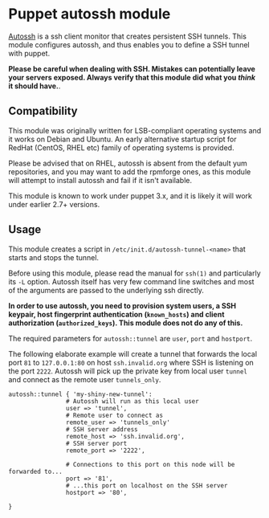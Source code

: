# Puppet autossh module

[Autossh](http://www.harding.motd.ca/autossh/) is a ssh client monitor that
creates persistent SSH tunnels. This module configures autossh, and thus
enables you to define a SSH tunnel with puppet.

**Please be careful when dealing with SSH. Mistakes can potentially leave your
servers exposed. Always verify that this module did what you *think* it should
have.**.

## Compatibility

This module was originally written for LSB-compliant operating systems and it
works on Debian and Ubuntu. An early alternative startup script for RedHat
(CentOS, RHEL etc) family of operating systems is provided.

Please be advised that on RHEL, autossh is absent from the default yum
repositories, and you may want to add the rpmforge ones, as this module will
attempt to install autossh and fail if it isn't available.

This module is known to work under puppet 3.x, and it is likely it will work
under earlier 2.7+ versions.

## Usage

This module creates a script in `/etc/init.d/autossh-tunnel-<name>` that starts
and stops the tunnel. 

Before using this module, please read the manual for `ssh(1)` and particularly
its `-L` option. Autossh itself has very few command line switches and most of
the arguments are passed to the underlying ssh  directly.

**In order to use autossh, you need to provision system users, a SSH keypair,
host fingerprint authentication (`known_hosts`) and client authorization
(`authorized_keys`). This module does not do any of this.**

The required parameters for `autossh::tunnel` are `user`, `port` and `hostport`. 

The following elaborate example will create a tunnel that forwards the local
port `81` to `127.0.0.1:80` on host `ssh.invalid.org` where SSH is listening
on the port `2222`. Autossh will pick up the private key from local user
`tunnel` and connect as the remote user `tunnels_only`.

```
autossh::tunnel { 'my-shiny-new-tunnel':
                # Autossh will run as this local user
                user => 'tunnel',
                # Remote user to connect as 
                remote_user => 'tunnels_only'
                # SSH server address
                remote_host => 'ssh.invalid.org',
                # SSH server port
                remote_port => '2222',

                # Connections to this port on this node will be forwarded to...
                port => '81',
                # ...this port on localhost on the SSH server
                hostport => '80',

}

```